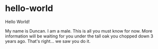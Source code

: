 # hello-world

Hello World!

My name is Duncan. I am a male. This is all you must know for now. More information will be waiting for you under the tall oak you chopped down 3 years ago. That's right... we saw you do it.

